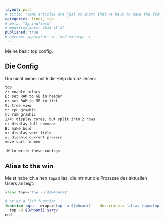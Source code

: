 ```yaml
---
layout: post
# title: "Some articles are just so short that we have to make the footer stick"
categories: linux, top
# meta: "Springfield"
# modified_date: 2016-05-27
published: true
# excerpt_separator: <!--end_excerpt-->
---
```


Meine basic top config.


## Die Config
Um nicht immer mit `h` die Help durchzulesen:


```txt
top
z: enable colors
E: set RAM to GB in header
e: set RAM to MB in list
V: tree view
t: cpu graphic
m: ram graphic
1/4: display cores, but split into 2 rows
c: display full command
B: make bold
x: display sort field
y: disable current process
move sort to mem

:W to write these configs
```

## Alias to the win
Meist habe ich einen `topu` alias, die mir nur die Prozesse des aktuellen Users anzeigt:
```bash
alias topu='top -u $(whoami)'

# or as a fish function
function topu --wraps='top -u $(whoami)' --description 'alias topu=top -u $(whoami)'
  top -u $(whoami) $argv
end

```

